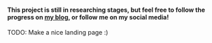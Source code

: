 #### This project is still in researching stages, but feel free to follow the progress on [my blog](/POSTS), or follow me on my social media!

TODO: Make a nice landing page :)
